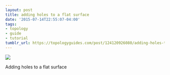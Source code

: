 ```yaml
---
layout: post
title: adding holes to a flat surface
date: '2015-07-14T22:55:07-04:00'
tags:
- topology
- guide
- tutorial
tumblr_url: https://topologyguides.com/post/124120926080/adding-holes-to-a-flat-surface
---
```

 ![](/tumblr_files/tumblr_nridfvhxeH1ub7tgwo1_1280.png)  

Adding holes to a flat surface

